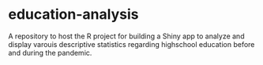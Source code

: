 # education-analysis
A repository to host the R project for building a Shiny app to analyze and display varouis descriptive statistics regarding highschool education before and during the pandemic.
